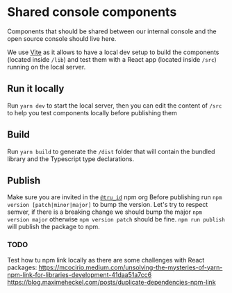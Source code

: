 # Shared console components

Components that should be shared between our internal console and the open source console should live here.

We use [Vite](https://vitejs.dev/) as it allows to have a local dev setup to build the components (located inside `/lib`) and test them with a React app (located inside `/src`) running on the local server.

## Run it locally

Run `yarn dev` to start the local server, then you can edit the content of `/src` to help you test components locally before publishing them

## Build

Run `yarn build` to generate the `/dist` folder that will contain the bundled library and the Typescript type declarations.

## Publish

Make sure you are invited in the [`@tru_id`](https://www.npmjs.com/settings/tru_id/packages) npm org
Before publishing run `npm version [patch|minor|major]` to bump the version. Let's try to respect semver, if there is a breaking change we should bump the major `npm version major` otherwise `npm version patch` should be fine.
`npm run publish` will publish the package to npm.

### TODO

Test how tu npm link locally as there are some challenges with React packages:
https://mcocirio.medium.com/unsolving-the-mysteries-of-yarn-npm-link-for-libraries-development-41daa51a7cc6
https://blog.maximeheckel.com/posts/duplicate-dependencies-npm-link
